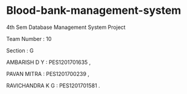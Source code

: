 # Blood-bank-management-system
4th Sem Database Management System Project

Team Number : 10

Section : G

AMBARISH D Y : PES1201701635 ,

PAVAN MITRA : PES1201700239 ,

RAVICHANDRA K G : PES1201701581 .
